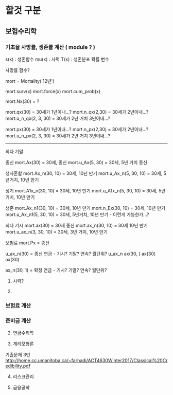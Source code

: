 # 할것 구분

## 보험수리학

### 기초율 사망률, 생존률 계산 ( module ? )

s(x) : 생존함수
mu(x) : 사력
T(x) : 생존분포 확률 변수

사망률 함수?

mort = Mortality('12년')

mort.surv(x)
mort.force(x)
mort.cum_prob(x)

mort.Nx(30) = ?

mort.qx(30) = 30세가 1년이내...?
mort.n_qx(2,30) = 30세가 2년이내...?
mort.u_n_qx(2, 3, 30) = 30세가 2년 거치 3년이내...?

mort.px(30) = 30세가 1년이내...?
mort.n_px(2,30) = 30세가 2년이내...?
mort.u_n_px(2, 3, 30) = 30세가 2년 거치 3년이내...?

------------------------------------------------------------------

죄다 기말

종신
mort.Ax(30) = 30세, 종신
mort.u_Ax(5, 30) = 30세, 5년 거치 종신

생사혼합
mort.Ax_n(30, 10) = 30세, 10년 만기
mort.u_Ax_n(5, 30, 10) = 30세, 5년거치, 10년 만기

정기
mort.A1x_n(30, 10) = 30세, 10년 만기
mort.u_A1x_n(5, 30, 10) = 30세, 5년거치, 10년 만기

생존
mort.Ax_n1(30, 10) = 30세, 10년 만기
mort.n_Ex(30, 10)   = 30세, 10년 만기
mort.u_Ax_n1(5, 30, 10) = 30세, 5년거치, 10년 만기 - 이런게 가능한가...?


죄다 기시
mort.ax(30) = 30세 종신
mort.ax_n(30, 10) = 30세 10년 만기
mort.u_ax_n(3, 30, 10) = 30세, 3년 거치, 10년 만기


보험료
mort.Px = 종신

u_ax_n(30) =  종신 연금 - 기시? 기말? 연속? 월단위?
u_ax_n
ax(30, )
ax(30)
ax(30)

ax_n(30, 1) =  확정 연금 - 기시? 기말? 연속? 월단위?



1. 사력?

2. 

### 보험료 계산


### 준비금 계산



2. 연금수리학

3. 계리모형론



기출문제 3번
http://home.cc.umanitoba.ca/~farhadi/ACT4630Winter2017/Classical%20Credibility.pdf

4. 리스크관리

5. 금융공학
